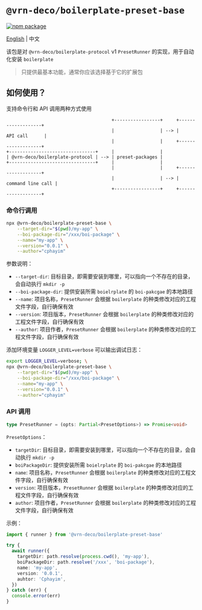 # `@vrn-deco/boilerplate-preset-base`

[![npm package](https://badgen.net/npm/v/@vrn-deco/boilerplate-preset-base)](https://www.npmjs.com/package/@vrn-deco/boilerplate-preset-base)

[English](./README.md) | 中文

该包是对 `@vrn-deco/boilerplate-protocol` v1 `PresetRunner` 的实现，用于自动化安装 `boilerplate`

> 只提供最基本功能，通常你应该选择基于它的扩展包

## 如何使用？

支持命令行和 API 调用两种方式使用

```
                                       +-----------------+     +-------------------+
                                       |                 | --> |     API call      |
                                       |                 |     +-------------------+
+--------------------------------+     |                 |
| @vrn-deco/boilerplate-protocol | --> | preset-packages |
+--------------------------------+     |                 |
                                       |                 |     +-------------------+
                                       |                 | --> | command line call |
                                       +-----------------+     +-------------------+
```

### 命令行调用

```sh
npx @vrn-deco/boilerplate-preset-base \
	--target-dir="$(pwd)/my-app" \
	--boi-package-dir="/xxx/boi-package" \
	--name="my-app" \
	--version="0.0.1" \
	--author="cphayim"
```

参数说明：

- `--target-dir`: 目标目录，即需要安装到哪里，可以指向一个不存在的目录，会自动执行 `mkdir -p`
- `--boi-package-dir`: 提供安装所需 `boielrplate` 的 `boi-pakcgae` 的本地路径
- `--name`: 项目名称，`PresetRunner` 会根据 `boilerplate` 的种类修改对应的工程文件字段，自行确保有效
- `--version`: 项目版本，`PresetRunner` 会根据 `boilerplate` 的种类修改对应的工程文件字段，自行确保有效
- `--author`: 项目作者，`PresetRunner` 会根据 `boilerplate` 的种类修改对应的工程文件字段，自行确保有效

添加环境变量 `LOGGER_LEVEL=verbose` 可以输出调试日志：

```sh
export LOGGER_LEVEL=verbose; \
npx @vrn-deco/boilerplate-preset-base \
	--target-dir="$(pwd)/my-app" \
	--boi-package-dir="/xxx/boi-package" \
	--name="my-app" \
	--version="0.0.1" \
	--author="cphayim"
```

### API 调用

```ts
type PresetRunner = (opts: Partial<PresetOptions>) => Promise<void>
```

`PresetOptions`：

- `targetDir`: 目标目录，即需要安装到哪里，可以指向一个不存在的目录，会自动执行 `mkdir -p`
- `boiPackageDir`: 提供安装所需 `boielrplate` 的 `boi-pakcgae` 的本地路径
- `name`: 项目名称，`PresetRunner` 会根据 `boilerplate` 的种类修改对应的工程文件字段，自行确保有效
- `version`: 项目版本，`PresetRunner` 会根据 `boilerplate` 的种类修改对应的工程文件字段，自行确保有效
- `author`: 项目作者，`PresetRunner` 会根据 `boilerplate` 的种类修改对应的工程文件字段，自行确保有效

示例：

```ts
import { runner } from '@vrn-deco/boilerplate-preset-base'

try {
  await runner({
    targetDir: path.resolve(process.cwd(), 'my-app'),
    boiPackageDir: path.resolve('/xxx', 'boi-package'),
    name: 'my-app',
    version: '0.0.1',
    auhtor: 'Cphayim',
  })
} catch (err) {
  console.error(err)
}
```
